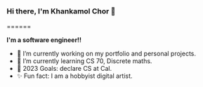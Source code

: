 ### Hi there, I'm Khankamol Chor 👋
======

**I'm a software engineer!!**

- 🔭 I’m currently working on my portfolio and personal projects.
- 🌱 I’m currently learning CS 70, Discrete maths.
- 🥂 2023 Goals: declare CS at Cal.
- ✨ Fun fact: I am a hobbyist digital artist.

